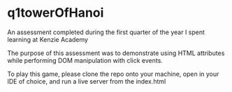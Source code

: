 # q1towerOfHanoi
An assessment completed during the first quarter of the year I spent learning at Kenzie Academy 

The purpose of this assessment was to demonstrate using HTML attributes while performing DOM manipulation with click events. 

To play this game, please clone the repo onto your machine, open in your IDE of choice, and run a live server from the index.html
